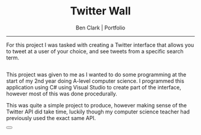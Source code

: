 <div style="text-align: center">
  <h1>Twitter Wall</h1>
  <p>Ben Clark | Portfolio</p>
</div>

---

For this project I was tasked with creating a Twitter interface that allows you to tweet at a user of your choice, and see tweets from a specific search term. 

<img src="">

This project was given to me as I wanted to do some programming at the start of my 2nd year doing A-level computer science. I programmed this application using C# using Visual Studio to create part of the interface, however most of this was done procedurally. 

This was quite a simple project to produce, however making sense of the Twitter API did take time, luckily though my computer science teacher had previously used the exact same API.

<button></button> 